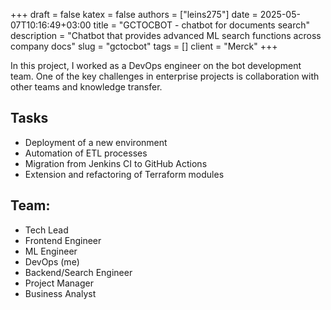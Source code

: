 +++ 
draft = false
katex = false
authors = ["leins275"]
date = 2025-05-07T10:16:49+03:00
title = "GCTOCBOT - chatbot for documents search"
description = "Chatbot that provides advanced ML search functions across company docs"
slug = "gctocbot"
tags = []
client = "Merck"
+++

In this project, I worked as a DevOps engineer on the bot development team. One of the key challenges
in enterprise projects is collaboration with other teams and knowledge transfer.

## Tasks

* Deployment of a new environment
* Automation of ETL processes
* Migration from Jenkins CI to GitHub Actions
* Extension and refactoring of Terraform modules

## Team:

* Tech Lead
* Frontend Engineer
* ML Engineer
* DevOps (me)
* Backend/Search Engineer
* Project Manager
* Business Analyst
